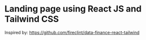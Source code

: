# Landing page using React JS and Tailwind CSS
Inspired by: https://github.com/fireclint/data-finance-react-tailwind
